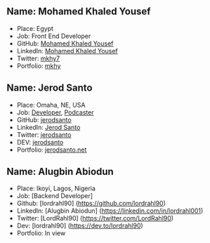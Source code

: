 
## Name: Mohamed Khaled Yousef
* Place: Egypt
* Job: Front End Developer
* GitHub: [Mohamed Khaled Yousef](https://github.com/mohamedkhaledyousef)
* LinkedIn: [Mohamed Khaled Yousef](http://linkedin.com/in/mohamed-khaled-yousef-421081a5)
* Twitter: [mkhy7](https://twitter.com/mkhy7)
* Portfolio: [mkhy](https://t.co/7OgPsufYku)


## Name: Jerod Santo
* Place: Omaha, NE, USA
* Job: [Developer](https://objectlateral.com), [Podcaster](https://changelog.com)
* GitHub: [jerodsanto](https://github.com/jerodsanto)
* LinkedIn: [Jerod Santo](https://www.linkedin.com/in/jerodsanto/)
* Twitter: [jerodsanto](https://twitter.com/jerodsanto)
* DEV: [jerodsanto](https://dev.to/jerodsanto)
* Portfolio: [jerodsanto.net](https://jerodsanto.net)

## Name: Alugbin Abiodun
* Place: Ikoyi, Lagos, Nigeria
* Job: [Backend Developer]
* Github: [lordrahl90] (https://github.com/lordrahl90)
* LinkedIn: [Alugbin Abiodun] (https://linkedin.com/in/lordrahl001)
* Twitter: [LordRahl90] (https://twitter.com/LordRahl90)
* Dev: [lordrahl90] (https://dev.to/lordrahl90)
* Portfolio: In view
